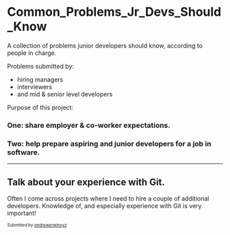 # Common_Problems_Jr_Devs_Should_Know

A collection of problems junior developers should know, according to people in charge.

Problems submitted by:

- hiring managers
- interviewers
- and mid &amp; senior level developers 

Purpose of this project: 

### One: share employer & co-worker expectations.

### Two: help prepare aspiring and junior developers for a job in software. 

***

## Talk about your experience with Git.
Often I come across projects where I need to hire a couple of additional developers. Knowledge of, and especially experience with Git is very important!

<sub><sup>_Submitted by [andrewerwinxyz](https://github.com/andrewerwinxyz)_</sup></sub>
